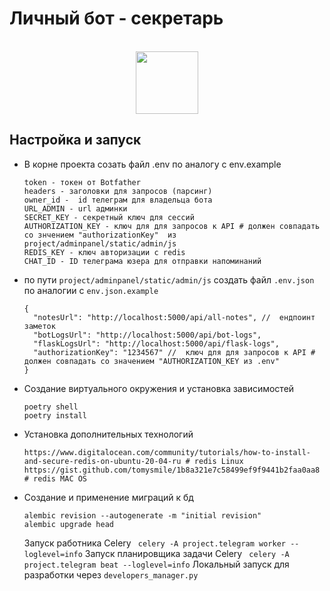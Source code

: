 <h1>Личный бот - секретарь</h1>
<br>
<div id="header" align="center">
<img src='https://media.giphy.com/media/wlR4kWTnwEyY8RwHKM/giphy.gif' width="100"/>
</div>

## Настройка и запуск
- В корне проекта созать файл .env по аналогу с env.example 
  ```
  token - токен от Botfather 
  headers - заголовки для запросов (парсинг) 
  owner_id -  id телеграм для владельца бота 
  URL_ADMIN - url админки 
  SECRET_KEY - секретный ключ для сессий 
  AUTHORIZATION_KEY - ключ для для запросов к API # должен совпадать со знчением "authorizationKey"  из project/adminpanel/static/admin/js
  REDIS_KEY - ключ авторизации с redis
  CHAT_ID - ID телеграма юзера для отправки напоминаний
  ```

- по пути `project/adminpanel/static/admin/js` создать файл `.env.json` по аналогии с `env.json.example`
  ```
  {
    "notesUrl": "http://localhost:5000/api/all-notes", //  ендпоинт заметок
    "botLogsUrl": "http://localhost:5000/api/bot-logs",
    "flaskLogsUrl": "http://localhost:5000/api/flask-logs",
    "authorizationKey": "1234567" //  ключ для для запросов к API # должен совпадать со значением "AUTHORIZATION_KEY из .env"
  }
  ```
- Создание виртуального окружения и установка зависимостей
  ```
  poetry shell
  poetry install
  ```
- Установка дополнительных технологий
  ```
  https://www.digitalocean.com/community/tutorials/how-to-install-and-secure-redis-on-ubuntu-20-04-ru # redis Linux
  https://gist.github.com/tomysmile/1b8a321e7c58499ef9f9441b2faa0aa8 # redis MAC OS
  ```
- Создание и применение миграций к бд
  ```
  alembic revision --autogenerate -m "initial revision"
  alembic upgrade head
  ```

  Запуск работника Celery ` celery -A project.telegram worker --loglevel=info`
  Запуск планировщика задачи Celery ` celery -A project.telegram beat --loglevel=info`
  Локальный запуск для разработки через `developers_manager.py` 
